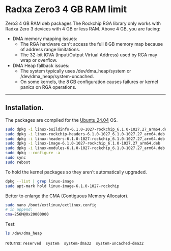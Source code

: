 # Radxa Zero3 4 GB RAM limit
Zero3 4 GB RAM deb packages
The Rockchip RGA library only works with Radxa Zero 3 devices with 4 GB or less RAM. 
Above 4 GB, you are facing:
- DMA memory mapping issues:
    - The RGA hardware can't access the full 8 GB memory map because of address range limitations.
    - The 32-bit IOVA (Input/Output Virtual Address) used by RGA may wrap or overflow.
- DMA Heap fallback issues:
    - The system typically uses /dev/dma_heap/system or /dev/dma_heap/system-uncached.
    - On some kernels, the 8 GB configuration causes failures or kernel panics on RGA operations.

----------------

## Installation.
The packages are compiled for the [Ubuntu 24.04](https://github.com/Joshua-Riek/ubuntu-rockchip) OS.
```bash
sudo dpkg -i linux-buildinfo-6.1.0-1027-rockchip_6.1.0-1027.27_arm64.deb
sudo dpkg -i linux-rockchip-headers-6.1.0-1027_6.1.0-1027.27_arm64.deb
sudo dpkg -i linux-headers-6.1.0-1027-rockchip_6.1.0-1027.27_arm64.deb
sudo dpkg -i linux-image-6.1.0-1027-rockchip_6.1.0-1027.27_arm64.deb
sudo dpkg -i linux-modules-6.1.0-1027-rockchip_6.1.0-1027.27_arm64.deb  
sudo dpkg --configure -a
sudo sync
sudo reboot
```
To hold the kernel packages so they aren't automatically upgraded.
```bash
dpkg --list | grep linux-image
sudo apt-mark hold linux-image-6.1.0-1027-rockchip
```
Better to enlarge the CMA (Contiguous Memory Allocator).
```bash
sudo nano /boot/extlinux/extlinux.config
# in append:
cma=256M@0x20000000 
```
Test:
```bash
ls /dev/dma_heap
```
returns: `reserved  system  system-dma32  system-uncached-dma32`
